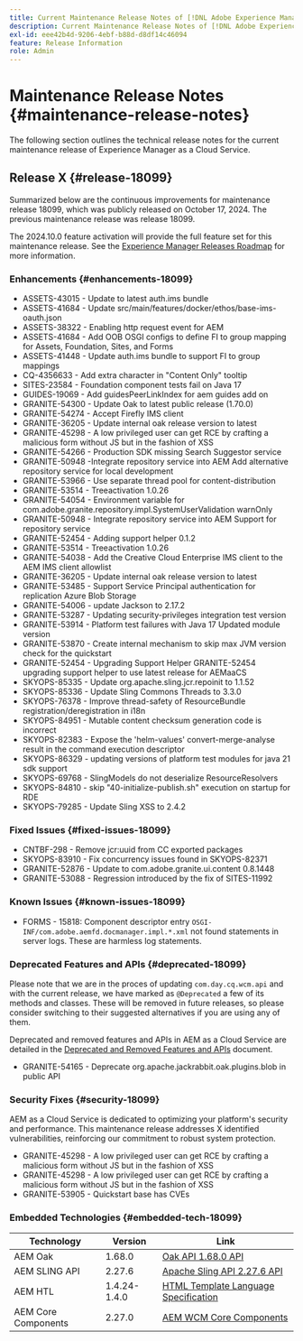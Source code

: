```yaml
---
title: Current Maintenance Release Notes of [!DNL Adobe Experience Manager] as a Cloud Service.
description: Current Maintenance Release Notes of [!DNL Adobe Experience Manager] as a Cloud Service.
exl-id: eee42b4d-9206-4ebf-b88d-d8df14c46094
feature: Release Information
role: Admin
---
```


# Maintenance Release Notes {#maintenance-release-notes}

The following section outlines the technical release notes for the current maintenance release of Experience Manager as a Cloud Service.

## Release X {#release-18099}

Summarized below are the continuous improvements for maintenance release 18099, which was publicly released on October 17, 2024. The previous maintenance release was release 18099.

The 2024.10.0 feature activation will provide the full feature set for this maintenance release. See the [Experience Manager Releases Roadmap](https://experienceleague.adobe.com/en/docs/experience-manager-release-information/aem-release-updates/update-releases-roadmap) for more information.

### Enhancements {#enhancements-18099}

* ASSETS-43015 - Update to latest auth.ims bundle
* ASSETS-41684 - Update src/main/features/docker/ethos/base-ims-oauth.json 
* ASSETS-38322 - Enabling http request event for AEM
* ASSETS-41684 - Add OOB OSGI configs to define FI to group mapping for Assets, Foundation, Sites, and Forms
* ASSETS-41448 - Update auth.ims bundle to support FI to group mappings
* CQ-4356633 - Add extra character in "Content Only" tooltip
* SITES-23584 - Foundation component tests fail on Java 17
* GUIDES-19069 - Add guidesPeerLinkIndex for aem guides add on
* GRANITE-54300 - Update Oak to latest public release (1.70.0)
* GRANITE-54274 - Accept Firefly IMS client
* GRANITE-36205 - Update internal oak release version to latest
* GRANITE-45298 - A low privileged user can get RCE by crafting a malicious form without JS but in the fashion of XSS
* GRANITE-54266 - Production SDK missing Search Suggestor service
* GRANITE-50948 -Integrate repository service into AEM Add alternative repository service for local development
* GRANITE-53966 - Use separate thread pool for content-distribution
* GRANITE-53514 - Treeactivation 1.0.26
* GRANITE-54054 - Environment variable for com.adobe.granite.repository.impl.SystemUserValidation warnOnly
* GRANITE-50948 - Integrate repository service into AEM Support for repository service 
* GRANITE-52454 - Adding support helper 0.1.2 
* GRANITE-53514 - Treeactivation 1.0.26
* GRANITE-54038 - Add the Creative Cloud Enterprise IMS client to the AEM IMS client allowlist
* GRANITE-36205 - Update internal oak release version to latest
* GRANITE-53485 - Support Service Principal authentication for replication Azure Blob Storage
* GRANITE-54006 - update Jackson to 2.17.2
* GRANITE-53287 - Updating security-privileges integration test version
* GRANITE-53914 - Platform test failures with Java 17 Updated module version
* GRANITE-53870 - Create internal mechanism to skip max JVM version check for the quickstart
* GRANITE-52454 - Upgrading Support Helper GRANITE-52454 upgrading support helper to use latest release for AEMaaCS
* SKYOPS-85335 - Update org.apache.sling.jcr.repoinit to 1.1.52
* SKYOPS-85336 - Update Sling Commons Threads to 3.3.0
* SKYOPS-76378 - Improve thread-safety of ResourceBundle registration/deregistration in i18n
* SKYOPS-84951 - Mutable content checksum generation code is incorrect
* SKYOPS-82383 - Expose the 'helm-values' convert-merge-analyse result in the command execution descriptor 
* SKYOPS-86329 - updating versions of platform test modules for java 21 sdk support
* SKYOPS-69768 - SlingModels do not deserialize ResourceResolvers
* SKYOPS-84810 - skip "40-initialize-publish.sh" execution on startup for RDE
* SKYOPS-79285 - Update Sling XSS to 2.4.2


### Fixed Issues {#fixed-issues-18099}

* CNTBF-298 - Remove jcr:uuid from CC exported packages
* SKYOPS-83910 - Fix concurrency issues found in SKYOPS-82371 
* GRANITE-52876 - Update to com.adobe.granite.ui.content 0.8.1448
* GRANITE-53088 - Regression introduced by the fix of SITES-11992

### Known Issues {#known-issues-18099}

* FORMS - 15818: Component descriptor entry `OSGI-INF/com.adobe.aemfd.docmanager.impl.*.xml` not found statements in server logs. These are harmless log statements.

### Deprecated Features and APIs {#deprecated-18099}

Please note that we are in the proces of updating `com.day.cq.wcm.api` and with the current release, we have marked as `@Deprecated` a few of its methods and classes. These will be removed in future releases, so please consider switching to their suggested alternatives if you are using any of them.

Deprecated and removed features and APIs in AEM as a Cloud Service are detailed in the [Deprecated and Removed Features and APIs](/help/release-notes/deprecated-removed-features.md) document.

* GRANITE-54165 - Deprecate org.apache.jackrabbit.oak.plugins.blob in public API


### Security Fixes {#security-18099}

AEM as a Cloud Service is dedicated to optimizing your platform's security and performance. This maintenance release addresses X identified vulnerabilities, reinforcing our commitment to robust system protection.

* GRANITE-45298 - A low privileged user can get RCE by crafting a malicious form without JS but in the fashion of XSS
* GRANITE-45298 - A low privileged user can get RCE by crafting a malicious form without JS but in the fashion of XSS
* GRANITE-53905 - Quickstart base has CVEs 


### Embedded Technologies {#embedded-tech-18099}

|Technology|Version|Link|
|---|---|---|
|AEM Oak | 1.68.0|[Oak API 1.68.0 API](https://www.javadoc.io/doc/org.apache.jackrabbit/oak-api/1.68.0/index.html)| 
|AEM SLING API | 2.27.6 |[Apache Sling API 2.27.6 API](https://www.javadoc.io/doc/org.apache.sling/org.apache.sling.api/latest/index.html)|
|AEM HTL| 1.4.24-1.4.0 |[HTML Template Language Specification](https://github.com/adobe/htl-spec)|
|AEM Core Components| 2.27.0|[AEM WCM Core Components](https://github.com/adobe/aem-core-wcm-components)|